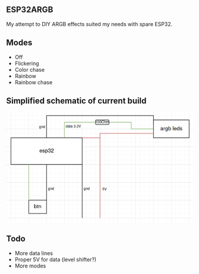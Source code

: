 ## ESP32ARGB
My attempt to DIY ARGB effects suited my needs with spare ESP32.

## Modes
- Off
- Flickering
- Color chase
- Rainbow
- Rainbow chase

## Simplified schematic of current build
![schematic](simplified_schematic.png)

## Todo
- More data lines
- Proper 5V for data (level shifter?)
- More modes
